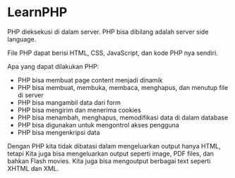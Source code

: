 # LearnPHP

PHP dieksekusi di dalam server.
PHP bisa dibilang adalah server side language.

File PHP dapat berisi HTML, CSS, JavaScript, dan kode PHP nya sendiri.

Apa yang dapat dilakukan PHP:
- PHP bisa membuat page content menjadi dinamik
- PHP bisa membuat, membuka, membaca, menghapus, dan menutup file di server
- PHP bisa mangambil data dari form
- PHP bisa mengirim dan menerima cookies
- PHP bisa menambah, menghapus, memodifikasi data di dalam database
- PHP bisa digunakan untuk mengontrol akses pengguna
- PHP bisa mengenkripsi data

Dengan PHP kita tidak dibatasi dalam mengeluarkan output hanya HTML, tetapi
Kita juga bisa mengeluarkan output seperti image, PDF files, dan bahkan Flash movies.
Kita juga bisa mengoutput berbagai text seperti XHTML dan XML.